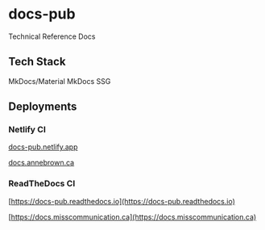 # docs-pub

Technical Reference Docs

## Tech Stack

MkDocs/Material MkDocs SSG

## Deployments

### Netlify CI

[docs-pub.netlify.app](https://docs-pub.netlify.app)

[docs.annebrown.ca](https://docs.annebrown.ca)

### ReadTheDocs CI

[https://docs-pub.readthedocs.io](https://docs-pub.readthedocs.io)

[https://docs.misscommunication.ca](https://docs.misscommunication.ca)

